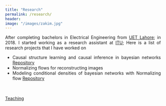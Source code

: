 ```yaml
---
title: "Research"
permalink: /research/
header:
image: "/images/zakim.jpg"
---
```


<div style="text-align: justify">
After completing bachelors in Electrical Engineering from <a href='https://www.uet.edu.pk/' target='_blank'>UET Lahore</a>; in 2018. I started working as a research assistant at <a href='https://itu.edu.pk' target='_blank'>ITU</a>; 
Here is a list of research projects that I have worked on
 
* Causal structure learning and causal inference in bayesian networks
  <a href="https://github.com/junmaq/RCA-Causal-Inference" target="_blank">Repository</a>
* Normalizing flows for reconstructing images 
* Modeling conditional densities of bayesian networks with Normalizing flow 
  <a href="https://github.com/junmaq/Bayesian-networks-with-normalizing-flows" target="_blank">Repository</a>

<br />
<br />
<a href="/teaching/">Teaching</a>







